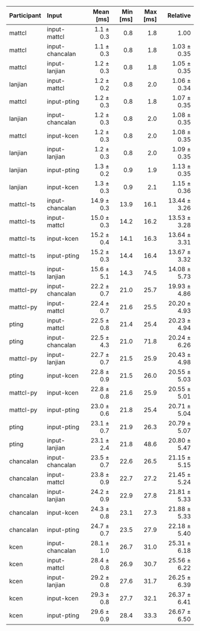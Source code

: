 | Participant | Input | Mean [ms] | Min [ms] | Max [ms] | Relative |
|:---|:---|---:|---:|---:|---:|
| mattcl | input-mattcl | 1.1 ± 0.3 | 0.8 | 1.8 | 1.00 |
| mattcl | input-chancalan | 1.1 ± 0.3 | 0.8 | 1.8 | 1.03 ± 0.35 |
| mattcl | input-lanjian | 1.2 ± 0.3 | 0.8 | 1.8 | 1.05 ± 0.35 |
| lanjian | input-mattcl | 1.2 ± 0.2 | 0.8 | 2.0 | 1.06 ± 0.34 |
| mattcl | input-pting | 1.2 ± 0.3 | 0.8 | 1.8 | 1.07 ± 0.35 |
| lanjian | input-chancalan | 1.2 ± 0.3 | 0.8 | 2.0 | 1.08 ± 0.35 |
| mattcl | input-kcen | 1.2 ± 0.3 | 0.8 | 2.0 | 1.08 ± 0.35 |
| lanjian | input-lanjian | 1.2 ± 0.3 | 0.8 | 2.0 | 1.09 ± 0.35 |
| lanjian | input-pting | 1.3 ± 0.2 | 0.9 | 1.9 | 1.13 ± 0.35 |
| lanjian | input-kcen | 1.3 ± 0.3 | 0.9 | 2.1 | 1.15 ± 0.36 |
| mattcl-ts | input-chancalan | 14.9 ± 0.3 | 13.9 | 16.1 | 13.44 ± 3.26 |
| mattcl-ts | input-mattcl | 15.0 ± 0.3 | 14.2 | 16.2 | 13.53 ± 3.28 |
| mattcl-ts | input-kcen | 15.2 ± 0.4 | 14.1 | 16.3 | 13.64 ± 3.31 |
| mattcl-ts | input-pting | 15.2 ± 0.3 | 14.4 | 16.4 | 13.67 ± 3.32 |
| mattcl-ts | input-lanjian | 15.6 ± 5.1 | 14.3 | 74.5 | 14.08 ± 5.73 |
| mattcl-py | input-chancalan | 22.2 ± 0.7 | 21.0 | 25.7 | 19.93 ± 4.86 |
| mattcl-py | input-mattcl | 22.4 ± 0.7 | 21.6 | 25.5 | 20.20 ± 4.93 |
| pting | input-mattcl | 22.5 ± 0.8 | 21.4 | 25.4 | 20.23 ± 4.94 |
| pting | input-chancalan | 22.5 ± 4.3 | 21.0 | 71.8 | 20.24 ± 6.26 |
| mattcl-py | input-lanjian | 22.7 ± 0.7 | 21.5 | 25.9 | 20.43 ± 4.98 |
| pting | input-kcen | 22.8 ± 0.9 | 21.5 | 26.0 | 20.55 ± 5.03 |
| mattcl-py | input-kcen | 22.8 ± 0.8 | 21.6 | 25.9 | 20.55 ± 5.01 |
| mattcl-py | input-pting | 23.0 ± 0.6 | 21.8 | 25.4 | 20.71 ± 5.04 |
| pting | input-pting | 23.1 ± 0.7 | 21.9 | 26.3 | 20.79 ± 5.07 |
| pting | input-lanjian | 23.1 ± 2.4 | 21.8 | 48.6 | 20.80 ± 5.47 |
| chancalan | input-chancalan | 23.5 ± 0.7 | 22.6 | 26.5 | 21.15 ± 5.15 |
| chancalan | input-mattcl | 23.8 ± 0.9 | 22.7 | 27.2 | 21.45 ± 5.24 |
| chancalan | input-lanjian | 24.2 ± 0.9 | 22.9 | 27.8 | 21.81 ± 5.33 |
| chancalan | input-kcen | 24.3 ± 0.8 | 23.1 | 27.3 | 21.88 ± 5.33 |
| chancalan | input-pting | 24.7 ± 0.7 | 23.5 | 27.9 | 22.18 ± 5.40 |
| kcen | input-chancalan | 28.1 ± 1.0 | 26.7 | 31.0 | 25.31 ± 6.18 |
| kcen | input-mattcl | 28.4 ± 0.8 | 26.9 | 30.7 | 25.56 ± 6.22 |
| kcen | input-lanjian | 29.2 ± 0.8 | 27.6 | 31.7 | 26.25 ± 6.39 |
| kcen | input-kcen | 29.3 ± 0.8 | 27.7 | 32.1 | 26.37 ± 6.41 |
| kcen | input-pting | 29.6 ± 0.9 | 28.4 | 33.3 | 26.67 ± 6.50 |
